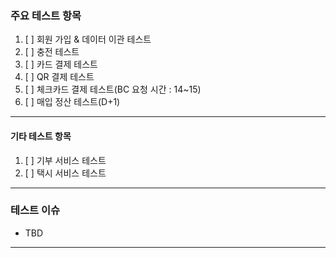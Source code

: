 ### 주요 테스트 항목

1. [ ] 회원 가입 & 데이터 이관 테스트
2. [ ] 충전 테스트
3. [ ] 카드 결제 테스트
4. [ ] QR 결제 테스트
5. [ ] 체크카드 결제 테스트(BC 요청 시간 : 14~15)
6. [ ] 매입 정산 테스트(D+1)

----

#### 기타 테스트 항목

1. [ ] 기부 서비스 테스트
2. [ ] 택시 서비스 테스트

---

### 테스트 이슈

- TBD

---
